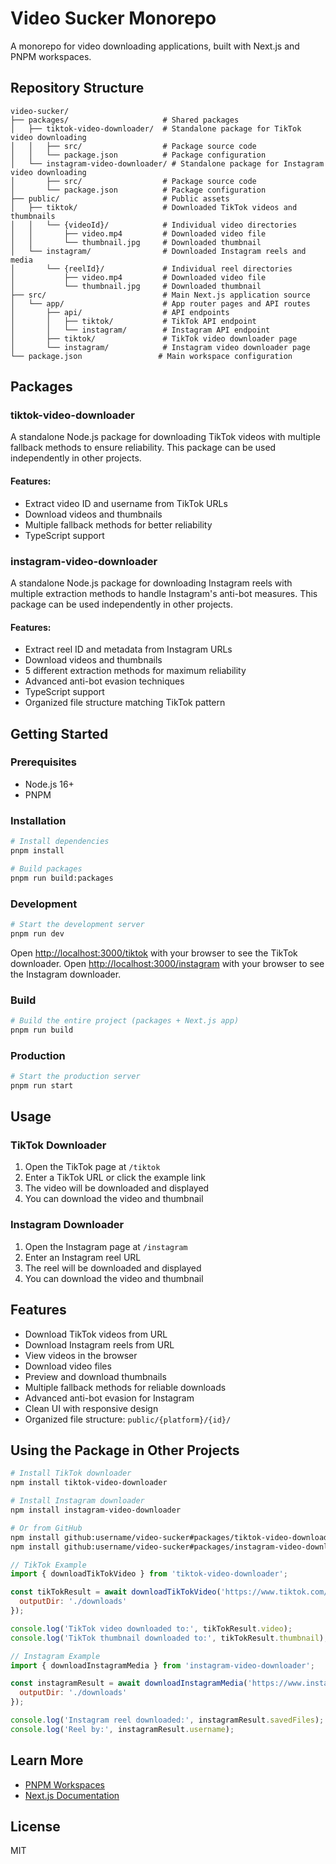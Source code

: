# Video Sucker Monorepo

A monorepo for video downloading applications, built with Next.js and PNPM workspaces.

## Repository Structure

```
video-sucker/
├── packages/                     # Shared packages
│   ├── tiktok-video-downloader/  # Standalone package for TikTok video downloading
│   │   ├── src/                  # Package source code
│   │   └── package.json          # Package configuration
│   └── instagram-video-downloader/ # Standalone package for Instagram video downloading
│       ├── src/                  # Package source code
│       └── package.json          # Package configuration
├── public/                       # Public assets
│   ├── tiktok/                   # Downloaded TikTok videos and thumbnails
│   │   └── {videoId}/            # Individual video directories
│   │       ├── video.mp4         # Downloaded video file
│   │       └── thumbnail.jpg     # Downloaded thumbnail
│   └── instagram/                # Downloaded Instagram reels and media
│       └── {reelId}/             # Individual reel directories
│           ├── video.mp4         # Downloaded video file
│           └── thumbnail.jpg     # Downloaded thumbnail
├── src/                          # Main Next.js application source
│   └── app/                      # App router pages and API routes
│       ├── api/                  # API endpoints
│       │   ├── tiktok/           # TikTok API endpoint
│       │   └── instagram/        # Instagram API endpoint
│       ├── tiktok/               # TikTok video downloader page
│       └── instagram/            # Instagram video downloader page
└── package.json                 # Main workspace configuration
```

## Packages

### tiktok-video-downloader

A standalone Node.js package for downloading TikTok videos with multiple fallback methods to ensure reliability. This package can be used independently in other projects.

#### Features:
- Extract video ID and username from TikTok URLs
- Download videos and thumbnails
- Multiple fallback methods for better reliability
- TypeScript support

### instagram-video-downloader

A standalone Node.js package for downloading Instagram reels with multiple extraction methods to handle Instagram's anti-bot measures. This package can be used independently in other projects.

#### Features:
- Extract reel ID and metadata from Instagram URLs
- Download videos and thumbnails
- 5 different extraction methods for maximum reliability
- Advanced anti-bot evasion techniques
- TypeScript support
- Organized file structure matching TikTok pattern

## Getting Started

### Prerequisites

- Node.js 16+
- PNPM

### Installation

```bash
# Install dependencies
pnpm install

# Build packages
pnpm run build:packages
```

### Development

```bash
# Start the development server
pnpm run dev
```

Open [http://localhost:3000/tiktok](http://localhost:3000/tiktok) with your browser to see the TikTok downloader.
Open [http://localhost:3000/instagram](http://localhost:3000/instagram) with your browser to see the Instagram downloader.

### Build

```bash
# Build the entire project (packages + Next.js app)
pnpm run build
```

### Production

```bash
# Start the production server
pnpm run start
```

## Usage

### TikTok Downloader
1. Open the TikTok page at `/tiktok`
2. Enter a TikTok URL or click the example link
3. The video will be downloaded and displayed
4. You can download the video and thumbnail

### Instagram Downloader
1. Open the Instagram page at `/instagram`
2. Enter an Instagram reel URL
3. The reel will be downloaded and displayed
4. You can download the video and thumbnail

## Features

- Download TikTok videos from URL
- Download Instagram reels from URL
- View videos in the browser
- Download video files
- Preview and download thumbnails
- Multiple fallback methods for reliable downloads
- Advanced anti-bot evasion for Instagram
- Clean UI with responsive design
- Organized file structure: `public/{platform}/{id}/`

## Using the Package in Other Projects

```bash
# Install TikTok downloader
npm install tiktok-video-downloader

# Install Instagram downloader
npm install instagram-video-downloader

# Or from GitHub
npm install github:username/video-sucker#packages/tiktok-video-downloader
npm install github:username/video-sucker#packages/instagram-video-downloader
```

```javascript
// TikTok Example
import { downloadTikTokVideo } from 'tiktok-video-downloader';

const tikTokResult = await downloadTikTokVideo('https://www.tiktok.com/@username/video/1234567890', {
  outputDir: './downloads'
});

console.log('TikTok video downloaded to:', tikTokResult.video);
console.log('TikTok thumbnail downloaded to:', tikTokResult.thumbnail);

// Instagram Example
import { downloadInstagramMedia } from 'instagram-video-downloader';

const instagramResult = await downloadInstagramMedia('https://www.instagram.com/reel/ABC123/', {
  outputDir: './downloads'
});

console.log('Instagram reel downloaded:', instagramResult.savedFiles);
console.log('Reel by:', instagramResult.username);
```

## Learn More

- [PNPM Workspaces](https://pnpm.io/workspaces)
- [Next.js Documentation](https://nextjs.org/docs)

## License

MIT
